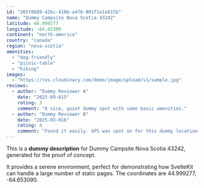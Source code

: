 ```yaml
---
id: "265f8689-42bc-410b-a476-001f1e1e615b"
name: "Dummy Campsite Nova Scotia 43242"
latitude: 44.999277
longitude: -64.65309
continent: "north-america"
country: "canada"
region: "nova-scotia"
amenities:
  - "dog-friendly"
  - "picnic-table"
  - "hiking"
images:
  - "https://res.cloudinary.com/demo/image/upload/v1/sample.jpg"
reviews:
  - author: "Dummy Reviewer A"
    date: "2025-09-015"
    rating: 3
    comment: "A nice, quiet dummy spot with some basic amenities."
  - author: "Dummy Reviewer B"
    date: "2025-03-016"
    rating: 4
    comment: "Found it easily. GPS was spot on for this dummy location."
---
```


This is a **dummy description** for Dummy Campsite Nova Scotia 43242, generated for the proof of concept.

It provides a serene environment, perfect for demonstrating how SvelteKit can handle a large number of static pages. The coordinates are 44.999277, -64.653090.
